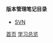 #### 版本管理笔记目录

* [SVN](201905001.md)


[首页](../../README.md)  [学习总览](../../introduction/studyCatalogList.md)
